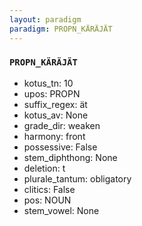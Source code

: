 ```yaml
---
layout: paradigm
paradigm: PROPN_KÄRÄJÄT
---
```

### ` PROPN_KÄRÄJÄT `


* kotus_tn: 10
* upos: PROPN
* suffix_regex: ät
* kotus_av: None
* grade_dir: weaken
* harmony: front
* possessive: False
* stem_diphthong: None
* deletion: t
* plurale_tantum: obligatory
* clitics: False
* pos: NOUN
* stem_vowel: None
